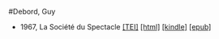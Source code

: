 #Debord, Guy

* 1967, La Société du Spectacle  <a class="file tei" href="https://hurlus.github.io/tei/debord1967_spectacle.xml">[TEI]</a>  <a class="file html" href="https://hurlus.github.io/debord/debord1967_spectacle.html">[html]</a>  <a class="file mobi" href="https://hurlus.github.io/debord/debord1967_spectacle.mobi">[kindle]</a>  <a class="file epub" href="https://hurlus.github.io/debord/debord1967_spectacle.epub">[epub]</a> 
